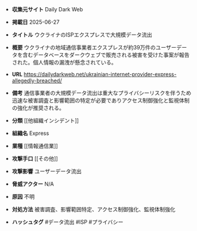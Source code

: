 - **収集元サイト**
Daily Dark Web

- **掲載日**
2025-06-27

- **タイトル**
ウクライナのISPエクスプレスで大規模データ流出

- **概要**
ウクライナの地域通信事業者エクスプレスが約39万件のユーザーデータを含むデータベースをダークウェブで販売される被害を受けた事案が報告された。個人情報の漏洩が懸念されている。

- **URL**
https://dailydarkweb.net/ukrainian-internet-provider-express-allegedly-breached/

- **備考**
通信事業者の大規模データ流出は重大なプライバシーリスクを伴うため迅速な被害調査と影響範囲の特定が必要でありアクセス制御強化と監視体制の強化が推奨される。

- **分類**
[[他組織インシデント]]

- **組織名**
Express

- **業種**
[[情報通信業]]

- **攻撃手口**
[[その他]]

- **攻撃影響**
ユーザーデータ流出

- **脅威アクター**
N/A

- **原因**
不明

- **対処方法**
被害調査、影響範囲特定、アクセス制御強化、監視体制強化

- **ハッシュタグ**
#データ流出 #ISP #プライバシー
